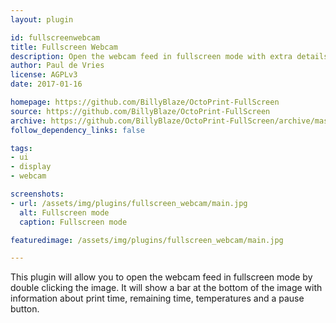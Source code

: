 ```yaml
---
layout: plugin

id: fullscreenwebcam
title: Fullscreen Webcam
description: Open the webcam feed in fullscreen mode with extra details about the printjob
author: Paul de Vries
license: AGPLv3
date: 2017-01-16

homepage: https://github.com/BillyBlaze/OctoPrint-FullScreen
source: https://github.com/BillyBlaze/OctoPrint-FullScreen
archive: https://github.com/BillyBlaze/OctoPrint-FullScreen/archive/master.zip
follow_dependency_links: false

tags:
- ui
- display
- webcam

screenshots:
- url: /assets/img/plugins/fullscreen_webcam/main.jpg
  alt: Fullscreen mode
  caption: Fullscreen mode

featuredimage: /assets/img/plugins/fullscreen_webcam/main.jpg

---
```

This plugin will allow you to open the webcam feed in fullscreen mode by double clicking the image. It will show a bar at the bottom of the image with information about print time, remaining time, temperatures and a pause button.